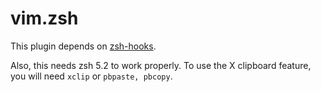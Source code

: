 # vim.zsh

This plugin depends on [zsh-hooks][zsh-hooks].

Also, this needs zsh 5.2 to work properly.
To use the X clipboard feature, you will need `xclip` or `pbpaste, pbcopy`.

[zsh-hooks]: https://github.com/leomao/zsh-hooks
